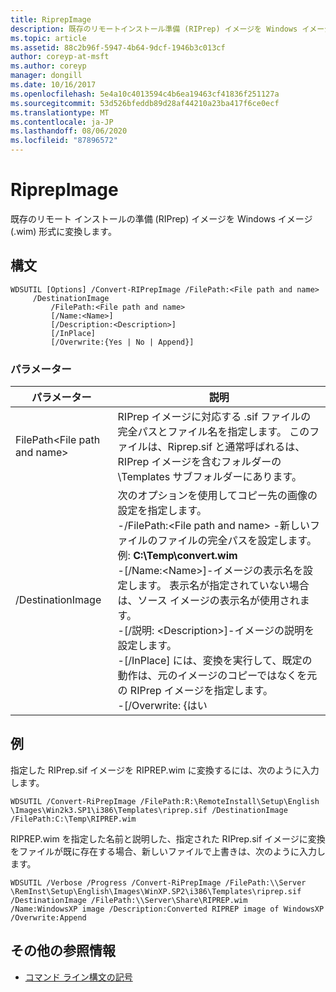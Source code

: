 ```yaml
---
title: RiprepImage
description: 既存のリモートインストール準備 (RIPrep) イメージを Windows イメージ (.wim) 形式に変換する RiprepImage のリファレンス記事です。
ms.topic: article
ms.assetid: 88c2b96f-5947-4b64-9dcf-1946b3c013cf
author: coreyp-at-msft
ms.author: coreyp
manager: dongill
ms.date: 10/16/2017
ms.openlocfilehash: 5e4a10c4013594c4b6ea19463cf41836f251127a
ms.sourcegitcommit: 53d526bfeddb89d28af44210a23ba417f6ce0ecf
ms.translationtype: MT
ms.contentlocale: ja-JP
ms.lasthandoff: 08/06/2020
ms.locfileid: "87896572"
---
```

# <a name="convert-riprepimage"></a>RiprepImage

既存のリモート インストールの準備 (RIPrep) イメージを Windows イメージ (.wim) 形式に変換します。

## <a name="syntax"></a>構文

```
WDSUTIL [Options] /Convert-RIPrepImage /FilePath:<File path and name>
     /DestinationImage
         /FilePath:<File path and name>
         [/Name:<Name>]
         [/Description:<Description>]
         [/InPlace]
         [/Overwrite:{Yes | No | Append}]
```

### <a name="parameters"></a>パラメーター

|            パラメーター            |                                                                                                                                                                                                                                                                                                               説明                                                                                                                                                                                                                                                                                                                |
|---------------------------------|------------------------------------------------------------------------------------------------------------------------------------------------------------------------------------------------------------------------------------------------------------------------------------------------------------------------------------------------------------------------------------------------------------------------------------------------------------------------------------------------------------------------------------------------------------------------------------------------------------------------------------------|
| FilePath\<File path and name> |                                                                                                                                                                                                       RIPrep イメージに対応する .sif ファイルの完全パスとファイル名を指定します。 このファイルは、Riprep.sif と通常呼ばれるは、RIPrep イメージを含むフォルダーの \Templates サブフォルダーにあります。                                                                                                                                                                                                       |
|        /DestinationImage        | 次のオプションを使用してコピー先の画像の設定を指定します。</br>-/FilePath:\<File path and name> -新しいファイルのファイルの完全パスを設定します。 例: **C:\Temp\convert.wim**</br>-[/Name:\<Name>]-イメージの表示名を設定します。 表示名が指定されていない場合は、ソース イメージの表示名が使用されます。</br>-[/説明: \<Description>]-イメージの説明を設定します。</br>-[/InPlace] には、変換を実行して、既定の動作は、元のイメージのコピーではなくを元の RIPrep イメージを指定します。</br>-[/Overwrite: {はい |

## <a name="examples"></a>例

指定した RIPrep.sif イメージを RIPREP.wim に変換するには、次のように入力します。
```
WDSUTIL /Convert-RiPrepImage /FilePath:R:\RemoteInstall\Setup\English
\Images\Win2k3.SP1\i386\Templates\riprep.sif /DestinationImage
/FilePath:C:\Temp\RIPREP.wim
```
RIPREP.wim を指定した名前と説明した、指定された RIPrep.sif イメージに変換をファイルが既に存在する場合、新しいファイルで上書きは、次のように入力します。
```
WDSUTIL /Verbose /Progress /Convert-RiPrepImage /FilePath:\\Server
\RemInst\Setup\English\Images\WinXP.SP2\i386\Templates\riprep.sif
/DestinationImage /FilePath:\\Server\Share\RIPREP.wim
/Name:WindowsXP image /Description:Converted RIPREP image of WindowsXP
/Overwrite:Append
```

## <a name="additional-references"></a>その他の参照情報

- [コマンド ライン構文の記号](command-line-syntax-key.md)